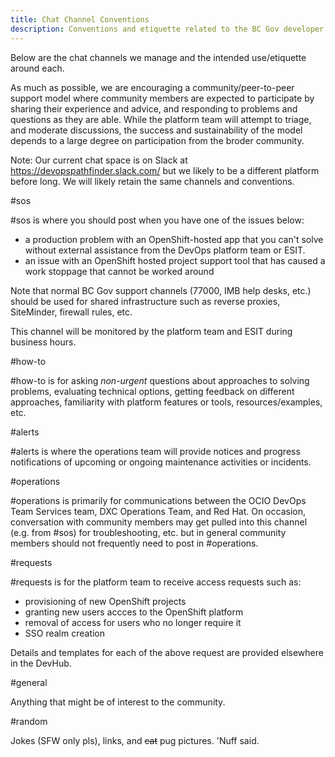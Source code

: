 ```yaml
---
title: Chat Channel Conventions
description: Conventions and etiquette related to the BC Gov developer chat platform. 
---
```


Below are the chat channels we manage and the intended use/etiquette around each.

As much as possible, we are encouraging a community/peer-to-peer support model where community members are expected to participate by sharing their experience and advice, and responding to problems and questions as they are able.  While the platform team will attempt to triage, and moderate discussions, the success and sustainability of the model depends to a large degree on participation from the broder community.

Note: Our current chat space is on Slack at https://devopspathfinder.slack.com/ but we likely to be a different platform before long.  We will likely retain the same channels and conventions.

#sos

\#sos is where you should post when you have one of the issues below:

 * a production problem with an OpenShift-hosted app that you can't solve without external assistance from the DevOps platform team or ESIT.
 * an issue with an OpenShift hosted project support tool that has caused a work stoppage that cannot be worked around

Note that normal BC Gov support channels (77000, IMB help desks, etc.) should be used for shared infrastructure such as reverse proxies, SiteMinder, firewall rules, etc.

This channel will be monitored by the platform team and ESIT during business hours.     

#how-to

\#how-to is for asking *non-urgent* questions about approaches to solving problems, evaluating technical options, getting feedback on different approaches, familiarity with platform features or tools, resources/examples, etc. 

#alerts

\#alerts is where the operations team will provide notices and progress notifications of upcoming or ongoing maintenance activities or incidents.  

#operations

\#operations is primarily for communications between the OCIO DevOps Team Services team, DXC Operations Team, and Red Hat.  On occasion, conversation with community members may get pulled into this channel (e.g. from #sos) for troubleshooting, etc. but in general community members should not frequently need to post in #operations.

#requests

\#requests is for the platform team to receive access requests such as:
 
 * provisioning of new OpenShift projects
 * granting new users accces to the OpenShift platform
 * removal of access for users who no longer require it
 * SSO realm creation
 
 Details and templates for each of the above request are provided elsewhere in the DevHub. 
 
#general 

Anything that might be of interest to the community.

#random 

Jokes (SFW only pls), links, and ~~cat~~ pug pictures. 'Nuff said.